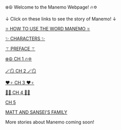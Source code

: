 ❄️☮️ Welcome to the Manemo Webpage! 🔥✡️

↓ Click on these links to see the story of Manemo! ↓

[♅ HOW TO USE THE WORD MANEMO ♅](README.md)

[✨ CHARACTERS ✨](character.md)

[⚚ PREFACE ⚚](preface.md)

[❄️☮️ CH 1 🔥✡️](chapter1.md)

[🪄🪞 CH 2 🪄🪞](chapter2.md)

[❤︎♆ CH 3 ❤♆](chapter3.md)

[📍💖 CH 4 📍💖](chapter4.md)

[ CH 5 ](chapter5.md)

[ MATT AND SANSEI'S FAMILY ](mattkids.md)

More stories about Manemo coming soon!
